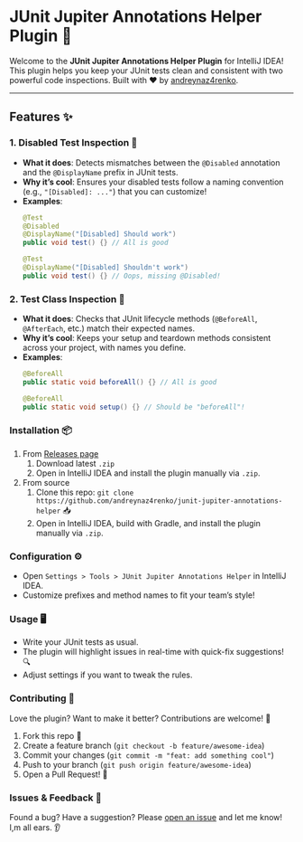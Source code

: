 # JUnit Jupiter Annotations Helper Plugin 🚀

Welcome to the **JUnit Jupiter Annotations Helper Plugin** for IntelliJ IDEA! This plugin helps you keep your JUnit tests clean and
consistent with two powerful code inspections. Built with ❤️ by [andreynaz4renko](https://github.com/andreynaz4renko).

---

## Features ✨

### 1. Disabled Test Inspection 🛑

- **What it does**: Detects mismatches between the `@Disabled` annotation and the `@DisplayName` prefix in JUnit tests.
- **Why it’s cool**: Ensures your disabled tests follow a naming convention (e.g., `"[Disabled]: ..."`) that you can
  customize!
- **Examples**:
  ```java
  @Test
  @Disabled
  @DisplayName("[Disabled] Should work")
  public void test() {} // All is good
  ```
  ```java
  @Test
  @DisplayName("[Disabled] Shouldn't work")
  public void test() {} // Oops, missing @Disabled!
  ```

### 2. Test Class Inspection 🧪

- **What it does**: Checks that JUnit lifecycle methods (`@BeforeAll`, `@AfterEach`, etc.) match their expected names.
- **Why it’s cool**: Keeps your setup and teardown methods consistent across your project, with names you define.
- **Examples**:
  ```java
  @BeforeAll
  public static void beforeAll() {} // All is good
  ```
  ```java
  @BeforeAll
  public static void setup() {} // Should be "beforeAll"!
  ```

### Installation 📦

1. From [Releases page](https://github.com/andreynaz4renko)
    1. Download latest `.zip`
    2. Open in IntelliJ IDEA and install the plugin manually via `.zip`.
2. From source
    1. Clone this repo: `git clone https://github.com/andreynaz4renko/junit-jupiter-annotations-helper` 📥
    2. Open in IntelliJ IDEA, build with Gradle, and install the plugin manually via `.zip`.

### Configuration ⚙️

- Open `Settings > Tools > JUnit Jupiter Annotations Helper` in IntelliJ IDEA.
- Customize prefixes and method names to fit your team’s style!

### Usage 🖥️

- Write your JUnit tests as usual.
- The plugin will highlight issues in real-time with quick-fix suggestions! 🔍
- Adjust settings if you want to tweak the rules.

### Contributing 🤝

Love the plugin? Want to make it better? Contributions are welcome! 🌟

1. Fork this repo 🍴
2. Create a feature branch (`git checkout -b feature/awesome-idea`)
3. Commit your changes (`git commit -m "feat: add something cool"`)
4. Push to your branch (`git push origin feature/awesome-idea`)
5. Open a Pull Request! 🙌

### Issues & Feedback 🐛

Found a bug? Have a suggestion?
Please [open an issue](https://github.com/andreynaz4renko/junit-jupiter-annotations-helper/issues/new) and let me know!
I,m all ears. 👂


